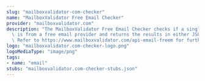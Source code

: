 ```yaml
---
slug: "mailboxvalidator-com-checker"
name: "MailboxValidator Free Email Checker"
provider: "mailboxvalidator.com"
description: "The MailboxValidator Free Email Checker checks if a single email address\
  \ is from a free email provider and returns the results in either JSON or XML format.\
  \ Refer to https://www.mailboxvalidator.com/api-email-freem for further information."
logo: "mailboxvalidator.com-checker-logo.png"
logoMediaType: "image/png"
tags:
- name: "email"
stubs: "mailboxvalidator.com-checker-stubs.json"
---
```

